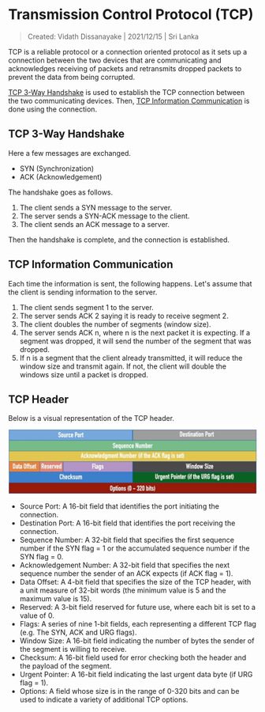 # Transmission Control Protocol (TCP)

> Created: Vidath Dissanayake | 2021/12/15 | Sri Lanka

TCP is a reliable protocol or a connection oriented protocol as it sets up a connection between the two devices that are communicating and acknowledges receiving of packets and retransmits dropped packets to prevent the data from being corrupted.

[TCP 3-Way Handshake](#TCP%203-Way%20Handshake) is used to establish the TCP connection between the two communicating devices. Then, [TCP Information Communication](#TCP%20Information%20Communication) is done using the connection.

## TCP 3-Way Handshake

Here a few messages are exchanged.

- SYN (Synchronization)
- ACK (Acknowledgement)

The handshake goes as follows.

1. The client sends a SYN message to the server.
2. The server sends a SYN-ACK message to the client.
3. The client sends an ACK message to a server.

Then the handshake is complete, and the connection is established.


## TCP Information Communication

Each time the information is sent, the following happens. Let's assume that the client is sending information to the server.
1. The client sends segment 1 to the server.
2. The server sends ACK 2 saying it is ready to receive segment 2.
3. The client doubles the number of segments (window size).
4. The server sends ACK n, where n is the next packet it is expecting. If a segment was dropped, it will send the number of the segment that was dropped.
5. If n is a segment that the client already transmitted, it will reduce the window size and transmit again. If not, the client will double the windows size until a packet is dropped.


## TCP Header

Below is a visual representation of the TCP header.

![tcp header](assets/images/tcp%20header.png)

- Source Port: A 16-bit field that identifies the port initiating the connection.
- Destination Port: A 16-bit field that identifies the port receiving the connection.
- Sequence Number: A 32-bit field that specifies the first sequence number if the SYN flag = 1 or the accumulated sequence number if the SYN flag = 0.
- Acknowledgement Number: A 32-bit field that specifies the next sequence number the sender of an ACK expects (if ACK flag = 1).
- Data Offset: A 4-bit field that specifies the size of the TCP header, with a unit measure of 32-bit words (the minimum value is 5 and the maximum value is 15).
- Reserved: A 3-bit field reserved for future use, where each bit is set to a value of 0.
- Flags: A series of nine 1-bit fields, each representing a different TCP flag (e.g. The SYN, ACK and URG flags).
- Window Size: A 16-bit field indicating the number of bytes the sender of the segment is willing to receive.
- Checksum: A 16-bit field used for error checking both the header and the payload of the segment.
- Urgent Pointer: A 16-bit field indicating the last urgent data byte (if URG flag = 1).
- Options: A field whose size is in the range of 0-320 bits and can be used to indicate a variety of additional TCP options.